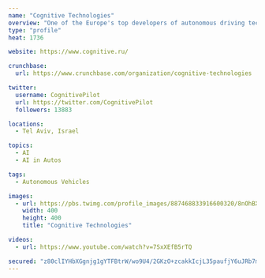 ```yaml
---
name: "Cognitive Technologies"
overview: "One of the Europe's top developers of autonomous driving technologies for ground transport, AI-based software and corporate business apps."
type: "profile"
heat: 1736

website: https://www.cognitive.ru/

crunchbase:
  url: https://www.crunchbase.com/organization/cognitive-technologies

twitter:
  username: CognitivePilot
  url: https://twitter.com/CognitivePilot
  followers: 13883

locations:
  - Tel Aviv, Israel

topics:
  - AI
  - AI in Autos

tags:
  - Autonomous Vehicles

images:
  - url: https://pbs.twimg.com/profile_images/887468833916600320/8nOhBX6V_400x400.jpg
    width: 400
    height: 400
    title: "Cognitive Technologies"

videos:
  - url: https://www.youtube.com/watch?v=7SxXEfB5rTQ

secured: "z80clIYHbXGgnjg1gYTFBtrW/wo9U4/2GKzO+zcakkIcjL35paufjY6uJRb7mzeKWad9tiB1xny657fptvGAlePDyYrs8jdwnYGvrTXp38Vi9vqXd7P3NqrJSvi4G/YNXdsuNXXPuUNToBjzHzvP0L2OquojYyf82eDOgUzn2PD7aBhSE0l4xb+r7cyI/dzkuEU89fiKrbjyDIy7cxL7uqQ3MUMdZr3TScdGBNZNlDYdFfLAdb1/9s96/2ozwDYjI9C4/dVYfqv/fnDu+7Fng8VcFmXU64PX0PuE9gcW4OWFkw/z/GLd4od5qLaLk0O8;l7BgV9XQYvKw0zyazdXfkg=="
---
```


